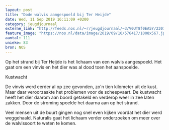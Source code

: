```yaml
---
layout: post
title: "Dode walvis aangespoeld bij Ter Heijde"
date: Wed, 11 Sep 2019 16:11:09 +0200
category: jeugdjournaal
externe_link: "http://feeds.nos.nl/~r/jeugdjournaal/~3/V0UT8f0EA5Y/2301270"
feature_image: "https://nos.nl/data/image/2019/09/10/576417/1008x567.jpg"
aantal: 111
unieke: 83
bron: NOS
---
```


<p>Op het strand bij Ter Heijde is het lichaam van een walvis aangespoeld. Het gaat om een vinvis en het dier was al dood toen het aanspoelde.</p>
<p>Kustwacht</p>
<p>De vinvis werd eerder al op zee gevonden, zo'n tien kilometer uit de kust. Maar daar veroorzaakte het problemen voor de scheepvaart. De kustwacht heeft het dier daarom aan boord getakeld en verderop weer in zee laten zakken. Door de stroming spoelde het daarna aan op het strand.</p>
<p>Veel mensen uit de buurt gingen nog snel even kijken voordat het dier werd weggehaald. Naturalis gaat het lichaam verder onderzoeken om meer over de walvissoort te weten te komen. </p><img src="http://feeds.feedburner.com/~r/jeugdjournaal/~4/V0UT8f0EA5Y" height="1" width="1" alt=""/>
